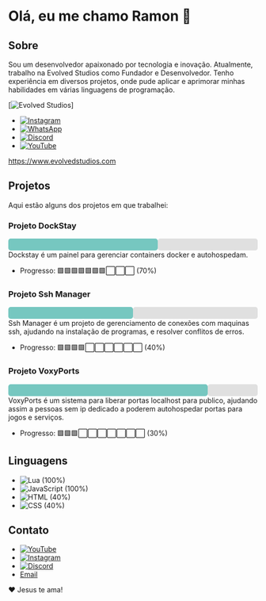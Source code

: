 # Olá, eu me chamo Ramon 👋 

## Sobre
 Sou um desenvolvedor apaixonado por tecnologia e inovação. Atualmente, trabalho na Evolved Studios como Fundador e Desenvolvedor. Tenho experiência em diversos projetos, onde pude aplicar e aprimorar minhas habilidades em várias linguagens de programação.

[![Evolved Studios](https://i.imgur.com/a/4kGqniW.jpeg)]
- [![Instagram](https://img.shields.io/badge/Instagram-E4405F?style=for-the-badge&logo=instagram&logoColor=white)](https://www.instagram.com/evolved_studios) 
- [![WhatsApp](https://img.shields.io/badge/WhatsApp-25D366?style=for-the-badge&logo=whatsapp&logoColor=white)](https://wa.me/5571993138846) 
- [![Discord](https://img.shields.io/badge/Discord-7289DA?style=for-the-badge&logo=discord&logoColor=white)](https://discord.gg/5m6ScA2MnB) 
- [![YouTube](https://img.shields.io/badge/YouTube-FF0000?style=for-the-badge&logo=youtube&logoColor=white)](https://www.youtube.com/@evolved_studios)

https://www.evolvedstudios.com
## Projetos
Aqui estão alguns dos projetos em que trabalhei:

### Projeto DockStay
<div style="display: flex;">
  <div style="width: 60%; background-color: #76c7c0; height: 24px; border-radius: 5px;"></div>
  <div style="width: 40%; background-color: #e0e0e0; height: 24px; border-radius: 5px;"></div>
</div>
Dockstay é um painel para gerenciar containers docker e autohospedam.

- Progresso: 🟩🟩🟩🟩🟩🟩🟩⬜⬜⬜ (70%)

### Projeto Ssh Manager
<div style="display: flex;">
  <div style="width: 50%; background-color: #76c7c0; height: 24px; border-radius: 5px;"></div>
  <div style="width: 50%; background-color: #e0e0e0; height: 24px; border-radius: 5px;"></div>
</div>
Ssh Manager é um projeto de gerenciamento de conexões com maquinas ssh, ajudando na instalação de programas, e resolver conflitos de erros.

- Progresso: 🟩🟩🟩🟩⬜⬜⬜⬜⬜⬜ (40%)

### Projeto VoxyPorts
<div style="display: flex;">
  <div style="width: 80%; background-color: #76c7c0; height: 24px; border-radius: 5px;"></div>
  <div style="width: 20%; background-color: #e0e0e0; height: 24px; border-radius: 5px;"></div>
</div>
VoxyPorts é um sistema para liberar portas localhost para publico, ajudando assim a pessoas sem ip dedicado a poderem autohospedar portas para jogos e serviços.

- Progresso: 🟩🟩🟩⬜⬜⬜⬜⬜⬜⬜ (30%)

## Linguagens
- ![Lua](https://img.shields.io/badge/Lua-2C2D72?style=for-the-badge&logo=lua&logoColor=white) (100%)
- ![JavaScript](https://img.shields.io/badge/JavaScript-F7DF1E?style=for-the-badge&logo=javascript&logoColor=black) (100%)
- ![HTML](https://img.shields.io/badge/HTML5-E34F26?style=for-the-badge&logo=html5&logoColor=white) (40%)
- ![CSS](https://img.shields.io/badge/CSS3-1572B6?style=for-the-badge&logo=css3&logoColor=white) (40%)

## Contato 
- [![YouTube](https://img.shields.io/badge/YouTube-FF0000?style=for-the-badge&logo=youtube&logoColor=white)]([https://www.youtube.com/@BrownT3ely](https://www.youtube.com/@BrownT3ely)) 
- [![Instagram](https://img.shields.io/badge/Instagram-E4405F?style=for-the-badge&logo=instagram&logoColor=white)](https://www.instagram.com/brownteely)
- [![Discord](https://img.shields.io/badge/Discord-7289DA?style=for-the-badge&logo=discord&logoColor=white)](https://discord.gg/5m6ScA2MnB)
- [Email](mailto:brownt3ely@outlook.com.br)

❤️ Jesus te ama!
